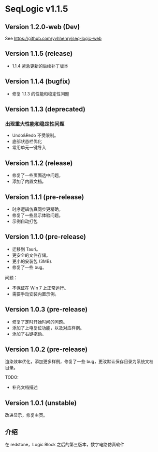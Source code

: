# SeqLogic v1.1.5

## Version 1.2.0-web (Dev)

See https://github.com/yyhhenry/seq-logic-web

## Version 1.1.5 (release)

- 1.1.4 紧急更新的后续补丁版本

## Version 1.1.4 (bugfix)

- 修复 1.1.3 的性能和稳定性问题

## Version 1.1.3 (deprecated)

### 出现重大性能和稳定性问题

- Undo&Redo 不受限制。
- 底部状态栏优化
- 常用单元一键导入

## Version 1.1.2 (release)

- 修复了一些页面选中问题。
- 添加了内置文档。

## Version 1.1.1 (pre-release)

- 时序逻辑仿真同步更精确。
- 修复了一些显示体验问题。
- 示例自动打包

## Version 1.1.0 (pre-release)

- 迁移到 Tauri。
- 更安全的文件存储。
- 更小的安装包 (3MB).
- 修复了一些 bug。

问题：

- 不保证在 Win 7 上正常运行。
- 需要手动安装内置示例。

## Version 1.0.3 (pre-release)

- 修复了定时开始时间的问题。
- 添加了上电复位功能，以及对应样例。
- 添加了右键拖动。

## Version 1.0.2 (pre-release)

渲染效率优化，添加更多样例，修复了一些 bug，更改默认保存目录为系统文档目录。

TODO:

- 补充文档描述

## Version 1.0.1 (unstable)

改进显示，修复主页。

## 介绍

在 redstone，Logic Block 之后的第三版本，数字电路仿真软件
